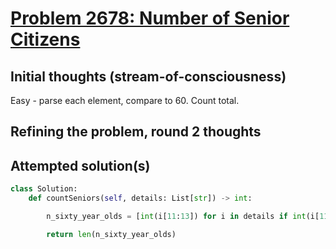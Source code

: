 # [Problem 2678: Number of Senior Citizens](https://leetcode.com/problems/number-of-senior-citizens/description/?envType=daily-question)

## Initial thoughts (stream-of-consciousness)
Easy - parse each element, compare to 60. Count total. 
## Refining the problem, round 2 thoughts

## Attempted solution(s)
```python
class Solution:
    def countSeniors(self, details: List[str]) -> int:

        n_sixty_year_olds = [int(i[11:13]) for i in details if int(i[11:13]) > 60]

        return len(n_sixty_year_olds)
```
